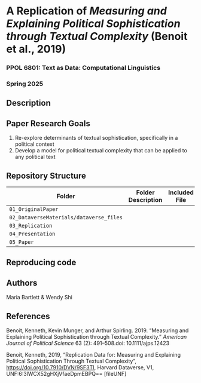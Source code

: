 # A Replication of _Measuring and Explaining Political Sophistication through Textual Complexity_ (Benoit et al., 2019)

### PPOL 6801: Text as Data: Computational Linguistics
### Spring 2025

## Description


## Paper Research Goals

1. Re-explore determinants of textual sophistication, specifically in a political context
2. Develop a model for political textual complexity that can be applied to any political text
	
## Repository Structure

| Folder | Folder Description | Included File  | File Description | 
| ------- | --- | --- | --- |
| `01_OriginalPaper` | | |
| `02_DataverseMaterials/dataverse_files` | | |
| `03_Replication` | | |
| `04_Presentation` | | |
| `05_Paper` | | |

## Reproducing code

## Authors

Maria Bartlett & Wendy Shi

## References

Benoit, Kenneth, Kevin Munger, and Arthur Spirling. 2019. “Measuring and Explaining Political Sophistication through Textual Complexity.” _American Journal of Political Science_ 63 (2): 491–508.doi: 10.1111/ajps.12423

Benoit, Kenneth, 2019, “Replication Data for: Measuring and Explaining Political Sophistication Through Textual Complexity”, https://doi.org/10.7910/DVN/9SF3TI, Harvard Dataverse, V1, UNF:6:3lWCX52gHXjVfaeDpmEBPQ== [fileUNF]

